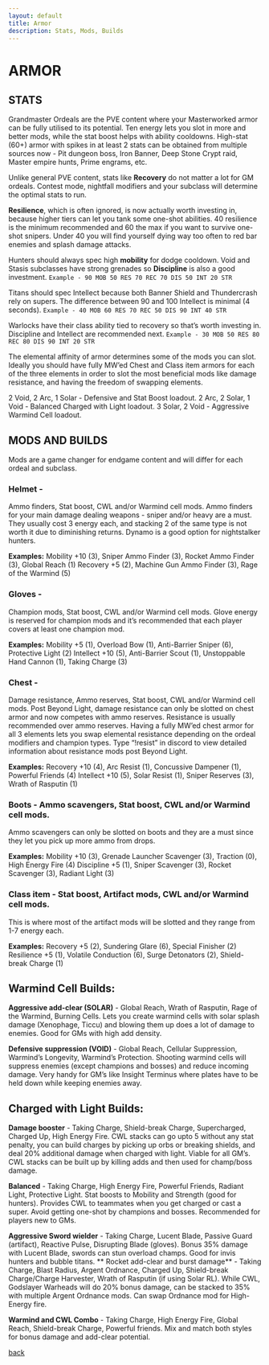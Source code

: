 ```yaml
---
layout: default
title: Armor
description: Stats, Mods, Builds
---
```


# ARMOR 
## STATS

Grandmaster Ordeals are the PVE content where your Masterworked armor can be fully utilised to its potential. Ten energy lets you slot in more and better mods, while the stat boost helps with ability cooldowns. High-stat (60+) armor with spikes in at least 2 stats can be obtained from multiple sources now - Pit dungeon boss, Iron Banner, Deep Stone Crypt raid, Master empire hunts, Prime engrams, etc.

Unlike general PVE content, stats like **Recovery** do not matter a lot for GM ordeals. Contest mode, nightfall modifiers and your subclass will determine the optimal stats to run. 

**Resilience**, which is often ignored, is now actually worth investing in, because higher tiers can let you tank some one-shot abilities. 40 resilience is the minimum recommended and 60 the max if you want to survive one-shot snipers. Under 40 you will find yourself dying way too often to red bar enemies and splash damage attacks.

Hunters should always spec high **mobility** for dodge cooldown. Void and Stasis subclasses have strong grenades so **Discipline** is also a good investment. 
```Example - 90 MOB 50 RES 70 REC 70 DIS 50 INT 20 STR```

Titans should spec Intellect because both Banner Shield and Thundercrash rely on supers. The difference between 90 and 100 Intellect is minimal (4 seconds).
```Example - 40 MOB 60 RES 70 REC 50 DIS 90 INT 40 STR```

Warlocks have their class ability tied to recovery so that’s worth investing in. Discipline and Intellect are recommended next. 
```Example - 30 MOB 50 RES 80 REC 80 DIS 90 INT 20 STR```

The elemental affinity of armor determines some of the mods you can slot. Ideally you should have fully MW’ed Chest and Class item armors for each of the three elements in order to slot the most beneficial mods like damage resistance, and having the freedom of swapping elements. 

2 Void, 2 Arc, 1 Solar - Defensive and Stat Boost loadout.
2 Arc, 2 Solar, 1 Void - Balanced Charged with Light loadout.
3 Solar, 2 Void - Aggressive Warmind Cell loadout.


## MODS AND BUILDS

Mods are a game changer for endgame content and will differ for each ordeal and subclass.

### Helmet - 
Ammo finders, Stat boost, CWL and/or Warmind cell mods.
Ammo finders for your main damage dealing weapons - sniper and/or heavy are a must. They usually cost 3 energy each, and stacking 2 of the same type is not worth it due to diminishing returns. Dynamo is a good option for nightstalker hunters.

**Examples:** 
Mobility +10 (3), Sniper Ammo Finder (3), Rocket Ammo Finder (3), Global Reach (1)
Recovery +5 (2), Machine Gun Ammo Finder (3), Rage of the Warmind (5)

### Gloves - 
Champion mods, Stat boost, CWL and/or Warmind cell mods.
Glove energy is reserved for champion mods and it’s recommended that each player covers at least one champion mod.

**Examples:**
Mobility +5 (1), Overload Bow (1), Anti-Barrier Sniper (6), Protective Light (2)
Intellect +10 (5), Anti-Barrier Scout (1), Unstoppable Hand Cannon (1), Taking Charge (3)

### Chest - 
Damage resistance, Ammo reserves, Stat boost, CWL and/or Warmind cell mods.
Post Beyond Light, damage resistance can only be slotted on chest armor and now competes with ammo reserves. Resistance is usually recommended over ammo reserves.
Having a fully MW’ed chest armor for all 3 elements lets you swap elemental resistance depending on the ordeal modifiers and champion types. Type “!resist” in discord to view detailed information about resistance mods post Beyond Light.

**Examples:**
Recovery +10 (4), Arc Resist (1), Concussive Dampener (1), Powerful Friends (4)
Intellect +10 (5), Solar Resist (1), Sniper Reserves (3), Wrath of Rasputin (1)   

### Boots - Ammo scavengers, Stat boost, CWL and/or Warmind cell mods.
Ammo scavengers can only be slotted on boots and they are a must since they let you pick up more ammo from drops.

**Examples:**
Mobility +10 (3), Grenade Launcher Scavenger (3), Traction (0), High Energy Fire (4)
Discipline +5 (1), Sniper Scavenger (3), Rocket Scavenger (3), Radiant Light (3) 

### Class item - Stat boost, Artifact mods, CWL and/or Warmind cell mods.
This is where most of the artifact mods will be slotted and they range from 1-7 energy each.

**Examples:**
Recovery +5 (2), Sundering Glare (6), Special Finisher (2) 
Resilience +5 (1), Volatile Conduction (6), Surge Detonators (2), Shield-break Charge (1)


## Warmind Cell Builds:

**Aggressive add-clear (SOLAR)** - Global Reach, Wrath of Rasputin, Rage of the Warmind, Burning Cells. Lets you create warmind cells with solar splash damage (Xenophage, Ticcu) and blowing them up does a lot of damage to enemies. Good for GMs with high add density.

**Defensive suppression (VOID)** - Global Reach, Cellular Suppression, Warmind’s Longevity, Warmind’s Protection. Shooting warmind cells will suppress enemies (except champions and bosses) and reduce incoming damage. Very handy for GM’s like Insight Terminus where plates have to be held down while keeping enemies away. 


## Charged with Light Builds:

**Damage booster** - Taking Charge, Shield-break Charge, Supercharged, Charged Up, High Energy Fire. CWL stacks can go upto 5 without any stat penalty, you can build charges by picking up orbs or breaking shields, and deal 20% additional damage when charged with light. Viable for all GM’s. CWL stacks can be built up by killing adds and then used for champ/boss damage. 

**Balanced** - Taking Charge, High Energy Fire, Powerful Friends, Radiant Light, Protective Light. Stat boosts to Mobility and Strength (good for hunters). Provides CWL to teammates when you get charged or cast a super. Avoid getting one-shot by champions and bosses. Recommended for players new to GMs.

**Aggressive Sword wielder** - Taking Charge, Lucent Blade, Passive Guard (artifact), Reactive Pulse, Disrupting Blade (gloves). Bonus 35% damage with Lucent Blade, swords can stun overload champs. Good for invis hunters and bubble titans.
**
Rocket add-clear and burst damage** - Taking Charge, Blast Radius, Argent Ordnance, Charged Up, Shield-break Charge/Charge Harvester, Wrath of Rasputin (if using Solar RL). While CWL, Godslayer Warheads will do 20% bonus damage, can be stacked to 35% with multiple Argent Ordnance mods. Can swap Ordnance mod for High-Energy fire.

**Warmind and CWL Combo** - Taking Charge, High Energy Fire, Global Reach, Shield-break Charge, Powerful friends. Mix and match both styles for bonus damage and add-clear potential.


[back](./)
